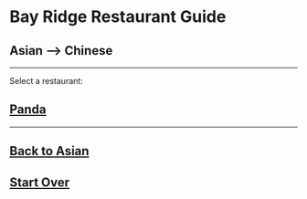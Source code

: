 # Bay Ridge Restaurant Guide
## Asian --> Chinese
---
Select a restaurant:
## [Panda](https://www.pandabrooklyn.com/)
---
## [Back to Asian](../asian.md)
## [Start Over](../home.md)
